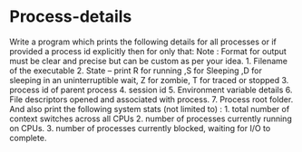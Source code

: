 # Process-details
Write a program which prints the following details for all processes or if provided a process id explicitly then for only that: Note : Format for output must be clear and precise but can be custom as per your idea. 1. Filename of the executable 2. State – print R for running ,S for Sleeping ,D for sleeping in an uninterruptible wait, Z for zombie, T for traced or stopped 3. process id of parent process 4. session id 5. Environment variable details 6. File descriptors opened and associated with process. 7. Process root folder. And also print the following system stats (not limited to) : 1. total number of context switches across all CPUs 2. number of processes currently running on CPUs. 3. number of processes currently blocked, waiting for I/O to complete.
